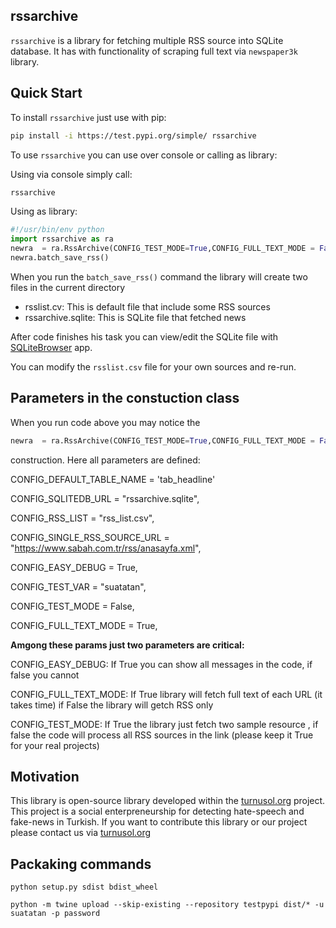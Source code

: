 rssarchive
----------------------------------------------------------------
`rssarchive` is a library for fetching multiple RSS source into SQLite database. It has with functionality of scraping full text via `newspaper3k` library.

## Quick Start

To install `rssarchive` just use with pip:

```bash
pip install -i https://test.pypi.org/simple/ rssarchive
```

To use `rssarchive` you can use over console or calling as library:

Using via console simply call:

```bash
rssarchive
```

Using as library:

```python
#!/usr/bin/env python
import rssarchive as ra
newra  = ra.RssArchive(CONFIG_TEST_MODE=True,CONFIG_FULL_TEXT_MODE = False)
newra.batch_save_rss()
```

When you run the `batch_save_rss()` command the library will create two files in the current directory

- rsslist.cv: This is default file that include some RSS sources
- rssarchive.sqlite: This is SQLite file that fetched news

After code finishes his task you can view/edit the SQLite file with [SQLiteBrowser](https://sqlitebrowser.org/) app.

You can modify the `rsslist.csv` file for your own sources and re-run.

## Parameters in the constuction class

When you run code above you may notice the

```python
newra  = ra.RssArchive(CONFIG_TEST_MODE=True,CONFIG_FULL_TEXT_MODE = False)
```

construction. Here all parameters are defined:

CONFIG_DEFAULT_TABLE_NAME = 'tab_headline'

CONFIG_SQLITEDB_URL = "rssarchive.sqlite",

CONFIG_RSS_LIST = "rss_list.csv",

CONFIG_SINGLE_RSS_SOURCE_URL = "https://www.sabah.com.tr/rss/anasayfa.xml",

CONFIG_EASY_DEBUG = True,

CONFIG_TEST_VAR = "suatatan",

CONFIG_TEST_MODE = False,

CONFIG_FULL_TEXT_MODE = True,

**Amgong these params just two parameters are critical:**

CONFIG_EASY_DEBUG: If True you can show all messages in the code, if false you cannot

CONFIG_FULL_TEXT_MODE: If True library will fetch full text of each URL (it takes time) if False the library will getch RSS only

CONFIG_TEST_MODE: If True the library just fetch two sample resource , if false the code will process all RSS sources in the link (please keep it True for your real projects)

## Motivation

This library is open-source library developed within the [turnusol.org](turnusol.org) project. This project is a social enterpreneurship for detecting hate-speech and fake-news in Turkish. If you want to contribute this library or our project please contact us via [turnusol.org](turnusol.org)

## Packaking commands

```
python setup.py sdist bdist_wheel

python -m twine upload --skip-existing --repository testpypi dist/* -u suatatan -p password
```
